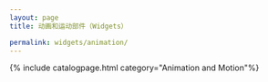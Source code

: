 ```yaml
---
layout: page
title: 动画和运动部件（Widgets）

permalink: widgets/animation/
---
```


{% include catalogpage.html category="Animation and Motion"%}